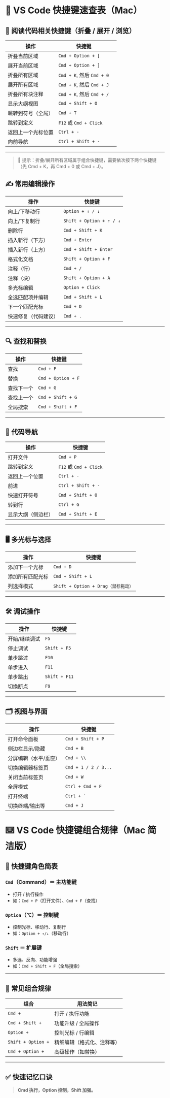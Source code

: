 # 🧠 VS Code 快捷键速查表（Mac）

## 📖 阅读代码相关快捷键（折叠 / 展开 / 浏览）

| 操作        | 快捷键                     |     |
| --------- | ----------------------- | --- |
| 折叠当前区域    | `Cmd + Option + [`      |     |
| 展开当前区域    | `Cmd + Option + ]`      |     |
| 折叠所有区域    | `Cmd + K`, 然后 `Cmd + 0` |     |
| 展开所有区域    | `Cmd + K`, 然后 `Cmd + J` |     |
| 折叠所有块注释   | `Cmd + K`, 然后 `Cmd + /` |     |
| 显示大纲视图    | `Cmd + Shift + O`       |     |
| 跳转到符号（全局） | `Cmd + T`               |     |
| 跳转到定义     | `F12` 或 `Cmd + Click`   |     |
| 返回上一个光标位置 | `Ctrl + -`              |     |
| 向前导航      | `Ctrl + Shift + -`      |     |

---

> 📌 提示：折叠/展开所有区域属于组合快捷键，需要依次按下两个快捷键（先 Cmd + K，再 Cmd + 0 或 Cmd + J）。

## ✍️ 常用编辑操作

| 操作         | 快捷键                      |
| ---------- | ------------------------ |
| 向上/下移动行    | `Option + ↑ / ↓`         |
| 向上/下复制行    | `Shift + Option + ↑ / ↓` |
| 删除行        | `Cmd + Shift + K`        |
| 插入新行（下方）   | `Cmd + Enter`            |
| 插入新行（上方）   | `Cmd + Shift + Enter`    |
| 格式化文档      | `Shift + Option + F`     |
| 注释（行）      | `Cmd + /`                |
| 注释（块）      | `Shift + Option + A`     |
| 多光标编辑      | `Option + Click`         |
| 全选匹配项并编辑   | `Cmd + Shift + L`        |
| 下一个匹配光标    | `Cmd + D`                |
| 快速修复（代码建议） | `Cmd + .`                |

---

## 🔍 查找和替换

| 操作    | 快捷键                |
| ----- | ------------------ |
| 查找    | `Cmd + F`          |
| 替换    | `Cmd + Option + F` |
| 查找下一个 | `Cmd + G`          |
| 查找上一个 | `Cmd + Shift + G`  |
| 全局搜索  | `Cmd + Shift + F`  |

---

## 🧭 代码导航

| 操作        | 快捷键                   |
| --------- | --------------------- |
| 打开文件      | `Cmd + P`             |
| 跳转到定义     | `F12` 或 `Cmd + Click` |
| 返回上一个位置   | `Ctrl + -`            |
| 前进        | `Ctrl + Shift + -`    |
| 快速打开符号    | `Cmd + Shift + O`     |
| 转到行       | `Ctrl + G`            |
| 显示大纲（侧边栏） | `Cmd + Shift + E`     |

---

## 🖥️ 多光标与选择

| 操作       | 快捷键                           |
| -------- | ----------------------------- |
| 添加下一个光标  | `Cmd + D`                     |
| 添加所有匹配光标 | `Cmd + Shift + L`             |
| 列选择模式    | `Shift + Option + Drag（鼠标拖动）` |

---

## 🛠️ 调试操作

| 操作      | 快捷键           |
| ------- | ------------- |
| 开始/继续调试 | `F5`          |
| 停止调试    | `Shift + F5`  |
| 单步跳过    | `F10`         |
| 单步进入    | `F11`         |
| 单步跳出    | `Shift + F11` |
| 切换断点    | `F9`          |

---

## 🗂️ 视图与界面

| 操作          | 快捷键                  |
| ----------- | -------------------- |
| 打开命令面板      | `Cmd + Shift + P`    |
| 侧边栏显示/隐藏    | `Cmd + B`            |
| 分屏编辑（水平/垂直） | `Cmd + \\`           |
| 切换编辑器标签页    | `Cmd + 1 / 2 / 3...` |
| 关闭当前标签页     | `Cmd + W`            |
| 全屏模式        | `Ctrl + Cmd + F`     |
| 打开终端        | `` Ctrl + ` ``       |
| 切换终端/输出等    | `Cmd + J`            |
# ⌨️ VS Code 快捷键组合规律（Mac 简洁版）

## 🔑 快捷键角色简表

### `Cmd`（Command）＝ **主功能键**
- 打开 / 执行操作  
- 如：`Cmd + P`（打开文件）、`Cmd + F`（查找）

### `Option`（⌥）＝ **控制键**
- 控制光标、移动行、复制行  
- 如：`Option + ↑/↓`（移动行）

### `Shift` ＝ **扩展键**
- 多选、反向、功能增强  
- 如：`Cmd + Shift + F`（全局搜索）

---

## 🔀 常见组合规律

| 组合 | 用法简记 |
|------|----------|
| `Cmd +` | 打开 / 执行功能 |
| `Cmd + Shift +` | 功能升级 / 全局操作 |
| `Option +` | 控制光标 / 行编辑 |
| `Shift + Option +` | 精细编辑（格式化、注释等） |
| `Cmd + Option +` | 高级操作（如替换） |

---

## ✅ 快速记忆口诀

> **Cmd 执行，Option 控制，Shift 加强。**